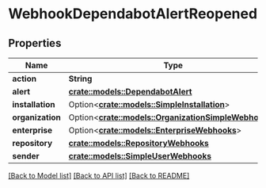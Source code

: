 # WebhookDependabotAlertReopened

## Properties

Name | Type | Description | Notes
------------ | ------------- | ------------- | -------------
**action** | **String** |  | 
**alert** | [**crate::models::DependabotAlert**](dependabot-alert.md) |  | 
**installation** | Option<[**crate::models::SimpleInstallation**](simple-installation.md)> |  | [optional]
**organization** | Option<[**crate::models::OrganizationSimpleWebhooks**](organization-simple-webhooks.md)> |  | [optional]
**enterprise** | Option<[**crate::models::EnterpriseWebhooks**](enterprise-webhooks.md)> |  | [optional]
**repository** | [**crate::models::RepositoryWebhooks**](repository-webhooks.md) |  | 
**sender** | [**crate::models::SimpleUserWebhooks**](simple-user-webhooks.md) |  | 

[[Back to Model list]](../README.md#documentation-for-models) [[Back to API list]](../README.md#documentation-for-api-endpoints) [[Back to README]](../README.md)


